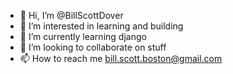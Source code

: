 - 👋 Hi, I’m @BillScottDover
- 👀 I’m interested in learning and building
- 🌱 I’m currently learning django
- 💞️ I’m looking to collaborate on stuff
- 📫 How to reach me bill.scott.boston@gmail.com

<!---
BillScottDover/BillScottDover is a ✨ special ✨ repository because its `README.md` (this file) appears on your GitHub profile.
You can click the Preview link to take a look at your changes.
--->

